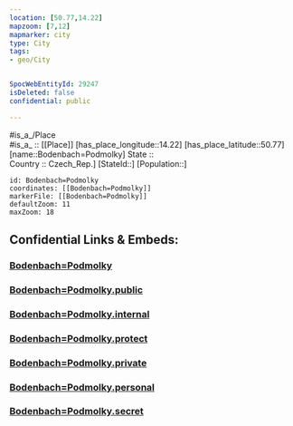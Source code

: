 ```yaml
---
location: [50.77,14.22] 
mapzoom: [7,12] 
mapmarker: city 
type: City
tags:
- geo/City


SpocWebEntityId: 29247
isDeleted: false
confidential: public

---
```

#is_a_/Place  
#is_a_ :: [[Place]] 
[has_place_longitude::14.22] 
[has_place_latitude::50.77] 
[name::Bodenbach=Podmolky] 
State ::  
Country :: Czech_Rep.] 
[StateId::] 
[Population::] 



```leaflet
id: Bodenbach=Podmolky
coordinates: [[Bodenbach=Podmolky]] 
markerFile: [[Bodenbach=Podmolky]] 
defaultZoom: 11 
maxZoom: 18
```


## Confidential Links & Embeds: 

### [Bodenbach=Podmolky](/_Standards/Earth/Continent/Europe/Europe~Central/Czech_Republic/regions~Czech_Republic/Ústecký/City/Bodenbach=Podmolky.md) 

### [Bodenbach=Podmolky.public](/_public/Earth/Continent/Europe/Europe~Central/Czech_Republic/regions~Czech_Republic/Ústecký/City/Bodenbach=Podmolky.public.md) 

### [Bodenbach=Podmolky.internal](/_internal/Earth/Continent/Europe/Europe~Central/Czech_Republic/regions~Czech_Republic/Ústecký/City/Bodenbach=Podmolky.internal.md) 

### [Bodenbach=Podmolky.protect](/_protect/Earth/Continent/Europe/Europe~Central/Czech_Republic/regions~Czech_Republic/Ústecký/City/Bodenbach=Podmolky.protect.md) 

### [Bodenbach=Podmolky.private](/_private/Earth/Continent/Europe/Europe~Central/Czech_Republic/regions~Czech_Republic/Ústecký/City/Bodenbach=Podmolky.private.md) 

### [Bodenbach=Podmolky.personal](/_personal/Earth/Continent/Europe/Europe~Central/Czech_Republic/regions~Czech_Republic/Ústecký/City/Bodenbach=Podmolky.personal.md) 

### [Bodenbach=Podmolky.secret](/_secret/Earth/Continent/Europe/Europe~Central/Czech_Republic/regions~Czech_Republic/Ústecký/City/Bodenbach=Podmolky.secret.md)

